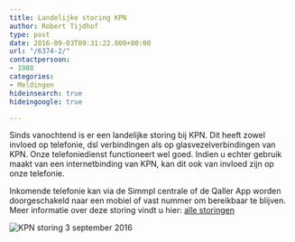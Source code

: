 ```yaml
---
title: Landelijke storing KPN
author: Robert Tijdhof
type: post
date: 2016-09-03T09:31:22.000+00:00
url: "/6374-2/"
contactpersoon:
- 1988
categories:
- Meldingen
hideinsearch: true
hideingoogle: true

---
```

Sinds vanochtend is er een landelijke storing bij KPN. Dit heeft zowel invloed op telefonie, dsl verbindingen als op glasvezelverbindingen van KPN. Onze telefoniedienst functioneert wel goed. Indien u echter gebruik maakt van een internetbinding van KPN, kan dit ook van invloed zijn op onze telefonie.

<!--more-->

Inkomende telefonie kan via de Simmpl centrale of de Qaller App worden doorgeschakeld naar een mobiel of vast nummer om bereikbaar te blijven.
Meer informatie over deze storing vindt u hier: [alle storingen][1]

<img src="https://res.cloudinary.com/callvoip/image/upload/v1556647042/KPN-storing-3-september-2016-300x220.png" alt="KPN storing 3 september 2016" class="alignnone size-medium" />

 [1]: https://allestoringen.nl/storing/kpn/nieuws/71092-storing-bij-kpn